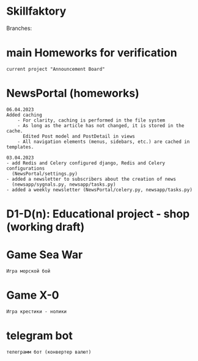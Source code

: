 # Skillfaktory

Branches:

# main Homeworks for verification
    current project "Announcement Board"

# NewsPortal (homeworks)

    06.04.2023
    Added caching
        - For clarity, caching is performed in the file system
        - As long as the article has not changed, it is stored in the cache.
          Edited Post model and PostDetail in views
        - All navigation elements (menus, sidebars, etc.) are cached in templates.

    03.04.2023
    - add Redis and Celery configured django, Redis and Celery configurations
      (NewsPortal/settings.py)
    - added a newsletter to subscribers about the creation of news
      (newsapp/sygnals.py, newsapp/tasks.py)
    - added a weekly newsletter (NewsPortal/celery.py, newsapp/tasks.py)

# D1-D(n):  Educational project - shop (working draft)

# Game Sea War

    Игра морской бой

# Game X-0

    Игра крестики - нолики

# telegram bot

    телеграмм бот (конвертер валют)
